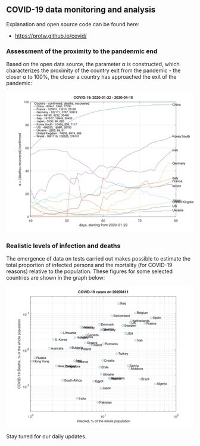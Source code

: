 ## COVID-19 data monitoring and analysis

Explanation and open source code can be found here:

* https://protw.github.io/covid/

### Assessment of the proximity to the pandenmic end

Based on the open data source, the parameter α is constructed, which characterizes the proximity of the country exit from the pandemic - the closer α to 100%, the closer a country has approached the exit of the pandemic:

![](./docs/images/closed-rel-confirmed.png)

### Realistic levels of infection and deaths

The emergence of data on tests carried out makes possible to estimate the total proportion of infected persons and the mortality (for COVID-19 reasons) relative to the population. These figures for some selected countries are shown in the graph below:

![](./docs/images/deaths-vs-infected.png)

Stay tuned for our daily updates.